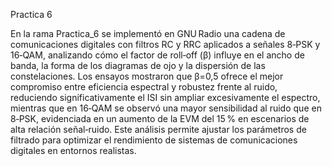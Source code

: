 Practica 6

En la rama Practica_6 se implementó en GNU Radio una cadena de comunicaciones digitales con filtros RC y RRC aplicados a señales 8‑PSK y 16‑QAM, analizando cómo el factor de roll‑off (β) influye en el ancho de banda, la forma de los diagramas de ojo y la dispersión de las constelaciones. Los ensayos mostraron que β=0,5 ofrece el mejor compromiso entre eficiencia espectral y robustez frente al ruido, reduciendo significativamente el ISI sin ampliar excesivamente el espectro, mientras que en 16‑QAM se observó una mayor sensibilidad al ruido que en 8‑PSK, evidenciada en un aumento de la EVM del 15 % en escenarios de alta relación señal‑ruido. Este análisis permite ajustar los parámetros de filtrado para optimizar el rendimiento de sistemas de comunicaciones digitales en entornos realistas.
